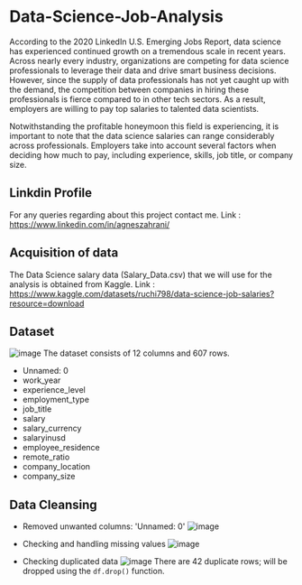 # Data-Science-Job-Analysis
According to the 2020 LinkedIn U.S. Emerging Jobs Report,  data science has experienced continued growth on a tremendous scale in recent years. Across nearly every industry, organizations are competing for data science professionals to leverage their data and drive smart business decisions. However, since the supply of data professionals has not yet caught up with the demand, the competition between companies in hiring these professionals is fierce compared to in other tech sectors. As a result, employers are willing to pay top salaries to talented data scientists.

Notwithstanding the profitable honeymoon this field is experiencing, it is important to note that the data science salaries can range considerably across professionals. Employers take into account several factors when deciding how much to pay, including experience, skills, job title, or company size. 

## Linkdin Profile
For any queries regarding about this project contact me.
Link : https://www.linkedin.com/in/agneszahrani/

## Acquisition of data
The Data Science salary data (Salary_Data.csv) that we will use for the analysis is obtained from Kaggle.
Link : https://www.kaggle.com/datasets/ruchi798/data-science-job-salaries?resource=download

## Dataset
![image](https://user-images.githubusercontent.com/67780196/179521118-9718c228-960f-45d8-9f26-edf1dd911c84.png)
The dataset consists of 12 columns and 607 rows.
- Unnamed: 0
- work_year
- experience_level
- employment_type
- job_title
- salary
- salary_currency
- salaryinusd
- employee_residence
- remote_ratio
- company_location
- company_size

## Data Cleansing
- Removed unwanted columns: 'Unnamed: 0'
![image](https://user-images.githubusercontent.com/67780196/179521649-c01d4bed-bbda-4fad-84c0-9b4a8b9a7808.png)

- Checking and handling missing values
![image](https://user-images.githubusercontent.com/67780196/179521917-8cb57e51-6e5d-4fb3-99a5-a3447f0c27a3.png)


- Checking duplicated data
![image](https://user-images.githubusercontent.com/67780196/179522067-0b1d6029-3cf2-4ebf-805d-2f56b54b280b.png)
There are 42 duplicate rows; will be dropped using the `df.drop()` function.
